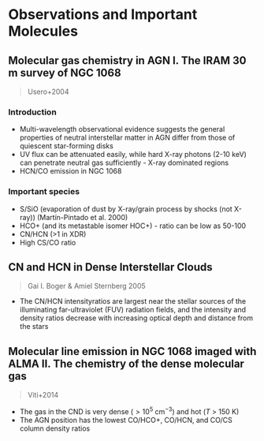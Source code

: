 # Observations and Important Molecules

## Molecular gas chemistry in AGN I. The IRAM 30 m survey of NGC 1068

> Usero+2004

### Introduction

- Multi-wavelength observational evidence suggests the general properties of neutral interstellar matter in AGN differ from those of quiescent star-forming disks
- UV flux can be attenuated easily, while hard X-ray photons (2-10 keV) can penetrate neutral gas sufficiently - X-ray dominated regions
- HCN/CO emission in NGC 1068

### Important species

- S/SiO (evaporation of dust by X-ray/grain process by shocks (not X-ray)) (Martín-Pintado et al. 2000)
- HCO+ (and its metastable isomer HOC+) - ratio can be low as 50-100
- CN/HCN (>1 in XDR)
- High CS/CO ratio



## CN and HCN in Dense Interstellar Clouds

>Gai I. Boger & Amiel Sternberg 2005

- The CN/HCN intensityratios are largest near the stellar sources of the illuminating far-ultraviolet (FUV) radiation fields, and the intensity and density ratios decrease with increasing optical depth and distance from the stars



## Molecular line emission in NGC 1068 imaged with ALMA II. The chemistry of the dense molecular gas

> Viti+2014

- The gas in the CND is very dense ($>10^5 \text{ cm}^{−3}$) and hot (*T* > 150 K)
- The AGN position has the lowest CO/HCO+, CO/HCN, and CO/CS column density ratios